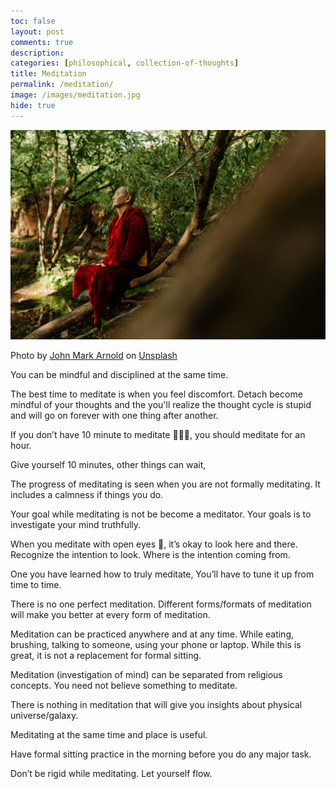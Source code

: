 ```yaml
---
toc: false
layout: post
comments: true
description:
categories: [philosophical, collection-of-thoughts]
title: Meditation
permalink: /meditation/
image: /images/meditation.jpg
hide: true
---
```

![](/images/meditation.jpg)

Photo by <a href="https://unsplash.com/@johnmarkarnold?utm_source=unsplash&utm_medium=referral&utm_content=creditCopyText">John Mark Arnold</a> on <a href="https://unsplash.com/s/photos/calm?utm_source=unsplash&utm_medium=referral&utm_content=creditCopyText">Unsplash</a>
  
You can be mindful and disciplined at the same time. 

The best time to meditate is when you feel discomfort. Detach become mindful of your thoughts and the you'll realize the thought cycle is stupid and will go on forever with one thing after another.

If you don’t have 10 minute to meditate 🧘🏽‍♂️, you should meditate for an hour.

Give yourself 10 minutes, other things can wait,

The progress of meditating is seen when you are not formally meditating. It includes a calmness if things you do.

Your goal while meditating is not be become a meditator. Your goals is to investigate your mind truthfully.

When you meditate with open eyes 👀, it’s okay to look here and there. Recognize the intention to look. Where is the intention coming from.

One you have learned how to truly meditate, You’ll have to tune it up from time to time.

There is no one perfect meditation. Different forms/formats of meditation will make you better at every form of meditation.

Meditation can be practiced anywhere and at any time. While eating, brushing, talking to someone, using your phone or laptop. While this is great, it is not a replacement for formal sitting.

Meditation (investigation of mind) can be separated from religious concepts. You need not believe something to meditate.

There is nothing in meditation that will give you insights about physical universe/galaxy.

Meditating at the same time and place is useful. 

Have formal sitting practice in the morning before you do any major task. 

Don’t be rigid while meditating. Let yourself flow.